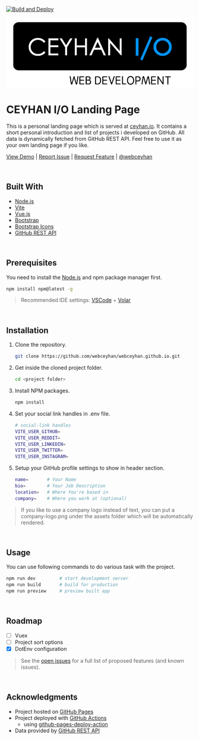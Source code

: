 [![Build and Deploy](https://github.com/webceyhan/webceyhan.github.io/actions/workflows/build-deploy.yml/badge.svg)](https://github.com/webceyhan/webceyhan.github.io/actions/workflows/build-deploy.yml)

<!-- Logo -->

![Logo](./src/assets/logo.png)

 <!-- Title -->

# CEYHAN I/O Landing Page

<!-- Description -->

This is a personal landing page which is served at [ceyhan.io](https://www.ceyhan.io/).
It contains a short personal introduction and list of projects i developed on GitHub. All data is dynamically fetched from GitHub REST API.
Feel free to use it as your own landing page if you like.

[View Demo](https://webceyhan.github.io) |
[Report Issue](https://github.com/webceyhan/webceyhan.github.io/issues) |
[Request Feature](https://github.com/webceyhan/webceyhan.github.io/pulls) |
[@webceyhan](https://twitter.com/webceyhan)

<br>
<!-- Built With -->

## Built With

-   [Node.js](https://nodejs.dev/)
-   [Vite](https://vitejs.dev/)
-   [Vue.js](https://vuejs.org/)
-   [Bootstrap](https://getbootstrap.com)
-   [Bootstrap Icons](https://icons.getbootstrap.com/)
-   [GitHub REST API](https://docs.github.com/en/rest)

<br>
<!-- Prerequisites -->

## Prerequisites

You need to install the [Node.js](https://nodejs.dev/) and npm package manager first.

```sh
npm install npm@latest -g
```

> Recommended IDE settings:
> [VSCode](https://code.visualstudio.com/) + [Volar](https://marketplace.visualstudio.com/items?itemName=johnsoncodehk.volar)

<br>
<!-- Installation -->

## Installation

1. Clone the repository.
    ```sh
    git clone https://github.com/webceyhan/webceyhan.github.io.git
    ```
2. Get inside the cloned project folder.
    ```sh
    cd <project folder>
    ```
3. Install NPM packages.
    ```sh
    npm install
    ```
4. Set your social link handles in .env file.
    ```sh
    # social-link handles
    VITE_USER_GITHUB=
    VITE_USER_REDDIT=
    VITE_USER_LINKEDIN=
    VITE_USER_TWITTER=
    VITE_USER_INSTAGRAM=
    ```
5. Setup your GitHub profile settings to show in header section.
    ```sh
    name=       # Your Name
    bio=        # Your Job Description
    location=   # Where You're based in
    company=    # Where you work at (optional)
    ```
> If you like to use a company logo instead of text, you can put a company-logo.png under the assets folder which will be automatically rendered.

<br>
<!-- Usage Examples -->

## Usage

You can use following commands to do various task with the project.

```sh
npm run dev         # start development server
npm run build       # build for production
npm run preview     # preview built app
```

<br>
<!-- Roadmap -->

## Roadmap

-   [ ] Vuex
-   [ ] Project sort options
-   [x] DotEnv configuration

> See the [open issues](https://github.com/webceyhan/webceyhan.github.io/issues) for a full list of proposed features (and known issues).

<br>
<!-- Acknowledgments -->

## Acknowledgments

-   Project hosted on [GitHub Pages](https://pages.github.com/)
-   Project deployed with [GitHub Actions](https://docs.github.com/en/actions)
    -   using [github-pages-deploy-action](https://github.com/JamesIves/github-pages-deploy-action)
-   Data provided by [GitHub REST API](https://docs.github.com/en/rest)
